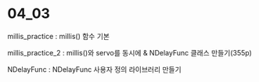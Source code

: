 # 04_03

millis_practice : millis() 함수 기본

millis_practice_2 : millis()와 servo를 동시에 & NDelayFunc 클래스 만들기(355p)

NDelayFunc : NDelayFunc 사용자 정의 라이브러리 만들기
